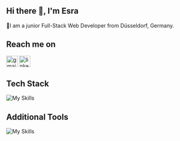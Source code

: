 ## Hi there 👋, I'm Esra
🌱I am a junior Full-Stack Web Developer from Düsseldorf, Germany.

 ## Reach me on 
[<img src='(https://www.freepik.com/icon/gmail_5968534#fromView=keyword&term=Gmail&page=1&position=0&uuid=f7db86c3-9231-4013-af05-7075a78df0f1)' alt='gmail' height='30'>](mailto:esrapinarkaya@gmail.com)
[<img src='https://cdn.jsdelivr.net/npm/simple-icons@3.0.1/icons/linkedin.svg' alt='linkedin' height='30'>](https://www.linkedin.com/in/www.linkedin.com/in/esra-pinar-berkus/)  

## Tech Stack
![My Skills](https://skillicons.dev/icons?i=js,html,css,react,bootstrap,tailwind,nodejs,express,postgresql,sqlite,mongodb)

## Additional Tools
![My Skills](https://skillicons.dev/icons?i=git,github,postman,figma)
